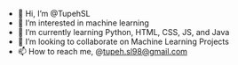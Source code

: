 - 👋 Hi, I’m @TupehSL
- 👀 I’m interested in machine learning 
- 🌱 I’m currently learning Python, HTML, CSS, JS, and Java
- 💞️ I’m looking to collaborate on Machine Learning Projects
- 📫 How to reach me, @tupeh.sl98@gmail.com

<!---
TupehSL/TupehSL is a ✨ special ✨ repository because its `README.md` (this file) appears on your GitHub profile.
You can click the Preview link to take a look at your changes.
--->
